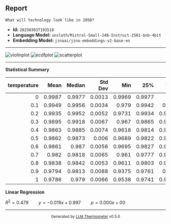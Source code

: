 ## Report

```
What will technology look like in 2050?
```
- **Id:** `20250303T193518`
- **Language Model:** `unsloth/Mistral-Small-24B-Instruct-2501-bnb-4bit`
- **Embedding Model:** `jinaai/jina-embeddings-v2-base-en`

---

![violinplot](../assets/20250303T193518/violinplot.png)
![ecdfplot](../assets/20250303T193518/ecdfplot.png)
![scatterplot](../assets/20250303T193518/scatterplot.png)

---

**Statistical Summary**

|   temperature |   Mean |   Median |   Std Dev |    Min |    25% |    75% |    Max |   Count |
|--------------:|-------:|---------:|----------:|-------:|-------:|-------:|-------:|--------:|
|           0   | 0.9987 |   0.9977 |    0.0013 | 0.9969 | 0.9977 | 1      | 1      |     496 |
|           0.1 | 0.9949 |   0.9956 |    0.0034 | 0.979  | 0.9942 | 0.997  | 0.9999 |     496 |
|           0.2 | 0.9935 |   0.9952 |    0.0052 | 0.9731 | 0.9934 | 0.9965 | 0.999  |     496 |
|           0.3 | 0.9895 |   0.9918 |    0.0067 | 0.967  | 0.9865 | 0.9944 | 0.9978 |     496 |
|           0.4 | 0.9863 |   0.9885 |    0.0074 | 0.9618 | 0.9814 | 0.9921 | 0.9971 |     496 |
|           0.5 | 0.9862 |   0.9873 |    0.006  | 0.9689 | 0.9822 | 0.9906 | 0.997  |     496 |
|           0.6 | 0.9861 |   0.987  |    0.0056 | 0.9695 | 0.9827 | 0.9904 | 0.9966 |     496 |
|           0.7 | 0.982  |   0.9818 |    0.0065 | 0.961  | 0.9777 | 0.9871 | 0.9959 |     496 |
|           0.8 | 0.9838 |   0.9842 |    0.0053 | 0.9611 | 0.9803 | 0.9877 | 0.9958 |     496 |
|           0.9 | 0.9794 |   0.9813 |    0.0088 | 0.9375 | 0.9761 | 0.985  | 0.9945 |     496 |
|           1   | 0.9786 |   0.979  |    0.0066 | 0.9538 | 0.9741 | 0.9832 | 0.9945 |     496 |

**Linear Regression**

$R^2 = 0.479 \qquad y = -0.019x + 0.997 \qquad p = 0.000e+00$


---

<div align="center">
  <sub>Generated by <a href="https://github.com/S1M0N38/llm-thermometer">LLM Thermometer</a> v0.5.0</sub>
</div>